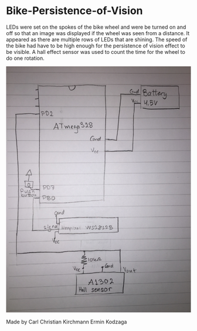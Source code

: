 # Bike-Persistence-of-Vision

LEDs were set on the spokes of the bike wheel and were be turned on and off so that an image was displayed if the wheel was seen from a distance. It appeared as there are multiple rows of LEDs that are shining. The speed of the bike had have to be high enough for the persistence of vision effect to be visible. A hall effect sensor was used to count the time for the wheel to do one rotation.

![alt tag](https://github.com/kirchmann/Bike-Persistence-of-Vision/blob/master/schematic.JPG)



Made by 
Carl Christian Kirchmann
Ermin Kodzaga
